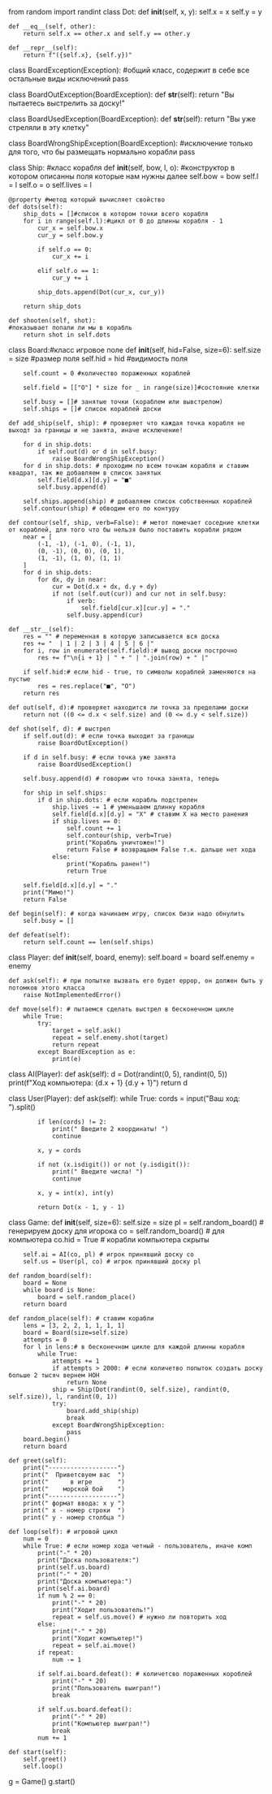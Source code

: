 from random import randint
class Dot:
    def __init__(self, x, y):
        self.x = x
        self.y = y

    def __eq__(self, other):
        return self.x == other.x and self.y == other.y

    def __repr__(self):
        return f"({self.x}, {self.y})"

class BoardException(Exception):
#общий класс, содержит в себе все остальные виды исключений
    pass

class BoardOutException(BoardException):
    def __str__(self):
        return "Вы пытаетесь выстрелить за доску!"

class BoardUsedException(BoardException):
    def __str__(self):
        return "Вы уже стреляли в эту клетку"

class BoardWrongShipException(BoardException):
#исключение только для того, что бы размещать нормально корабли
    pass

class Ship: #класс корабля
    def __init__(self, bow, l, o):
        #конструктор в котором описанны поля которые нам нужны далее
        self.bow = bow
        self.l = l
        self.o = o
        self.lives = l

    @property #метод который вычисляет свойство
    def dots(self):
        ship_dots = []#список в котором точки всего корабля
        for i in range(self.l):#цикл от 0 до длинны корабля - 1
            cur_x = self.bow.x
            cur_y = self.bow.y

            if self.o == 0:
                cur_x += i

            elif self.o == 1:
                cur_y += i

            ship_dots.append(Dot(cur_x, cur_y))

        return ship_dots

    def shooten(self, shot):
    #показывает попали ли мы в корабль
        return shot in self.dots


class Board:#класс игровое поле
    def __init__(self, hid=False, size=6):
        self.size = size #размер поля
        self.hid = hid #видимость поля

        self.count = 0 #количество пораженных кораблей

        self.field = [["O"] * size for _ in range(size)]#состояние клетки

        self.busy = []# занятые точки (кораблем или вывстрелом)
        self.ships = []# список кораблей доски

    def add_ship(self, ship): # проверяет что каждая точка корабля не выходт за границы и не занята, иначе исключение!

        for d in ship.dots:
            if self.out(d) or d in self.busy:
                raise BoardWrongShipException()
        for d in ship.dots: # проходим по всем точкам корабля и ставим квадрат, так же добавляем в список занятых
            self.field[d.x][d.y] = "■"
            self.busy.append(d)

        self.ships.append(ship) # добавляем список собственных кораблей
        self.contour(ship) # обводим его по контуру

    def contour(self, ship, verb=False): # метот помечает соседние клетки от кораблей, для того что бы нельзя было поставить корабли рядом
        near = [
            (-1, -1), (-1, 0), (-1, 1),
            (0, -1), (0, 0), (0, 1),
            (1, -1), (1, 0), (1, 1)
        ]
        for d in ship.dots:
            for dx, dy in near:
                cur = Dot(d.x + dx, d.y + dy)
                if not (self.out(cur)) and cur not in self.busy:
                    if verb:
                        self.field[cur.x][cur.y] = "."
                    self.busy.append(cur)

    def __str__(self):
        res = "" # переменная в которую записывается вся доска
        res += "  | 1 | 2 | 3 | 4 | 5 | 6 |"
        for i, row in enumerate(self.field):# вывод доски построчно
            res += f"\n{i + 1} | " + " | ".join(row) + " |"

        if self.hid:# если hid - true, то символы кораблей заменяются на пустые
            res = res.replace("■", "O")
        return res

    def out(self, d):# проверяет находится ли точка за пределами доски
        return not ((0 <= d.x < self.size) and (0 <= d.y < self.size))

    def shot(self, d): # выстрел
        if self.out(d): # если точка выходит за границы
            raise BoardOutException()

        if d in self.busy: # если точка уже занята
            raise BoardUsedException()

        self.busy.append(d) # говорим что точка занята, теперь

        for ship in self.ships:
            if d in ship.dots: # если корабль подстрелен
                ship.lives -= 1 # уменьшаем длинну корабля
                self.field[d.x][d.y] = "X" # ставим Х на место ранения
                if ship.lives == 0:
                    self.count += 1
                    self.contour(ship, verb=True)
                    print("Корабль уничтожен!")
                    return False # возвращаем False т.к. дальше нет хода
                else:
                    print("Корабль ранен!")
                    return True

        self.field[d.x][d.y] = "."
        print("Мимо!")
        return False

    def begin(self): # когда начинаем игру, список бизи надо обнулить
        self.busy = []

    def defeat(self):
        return self.count == len(self.ships)


class Player:
    def __init__(self, board, enemy):
        self.board = board
        self.enemy = enemy

    def ask(self): # при попытке вызвать его будет еррор, он должен быть у потомков этого класса
        raise NotImplementedError()

    def move(self): # пытаемся сделать выстрел в бесконечном цикле
        while True:
            try:
                target = self.ask()
                repeat = self.enemy.shot(target)
                return repeat
            except BoardException as e:
                print(e)


class AI(Player):
    def ask(self):
        d = Dot(randint(0, 5), randint(0, 5))
        print(f"Ход компьютера: {d.x + 1} {d.y + 1}")
        return d


class User(Player):
    def ask(self):
        while True:
            cords = input("Ваш ход: ").split()

            if len(cords) != 2:
                print(" Введите 2 координаты! ")
                continue

            x, y = cords

            if not (x.isdigit()) or not (y.isdigit()):
                print(" Введите числа! ")
                continue

            x, y = int(x), int(y)

            return Dot(x - 1, y - 1)


class Game:
    def __init__(self, size=6):
        self.size = size
        pl = self.random_board() # генерируем доску для игорока
        co = self.random_board() # для компьютера
        co.hid = True # корабли компьютера скрыты

        self.ai = AI(co, pl) # игрок принявший доску co
        self.us = User(pl, co) # игрок принявший доску pl

    def random_board(self):
        board = None
        while board is None:
            board = self.random_place()
        return board

    def random_place(self): # ставим корабли
        lens = [3, 2, 2, 1, 1, 1, 1]
        board = Board(size=self.size)
        attempts = 0
        for l in lens:# в бесконечном цикле для каждой длинны корабля
            while True:
                attempts += 1
                if attempts > 2000: # если количетво попыток создать доску больше 2 тысяч вернем НОН
                    return None
                ship = Ship(Dot(randint(0, self.size), randint(0, self.size)), l, randint(0, 1))
                try:
                    board.add_ship(ship)
                    break
                except BoardWrongShipException:
                    pass
        board.begin()
        return board

    def greet(self):
        print("-------------------")
        print("  Приветсвуем вас  ")
        print("      в игре       ")
        print("    морской бой    ")
        print("-------------------")
        print(" формат ввода: x y ")
        print(" x - номер строки  ")
        print(" y - номер столбца ")

    def loop(self): # игровой цикл
        num = 0
        while True: # если номер хода четный - пользователь, иначе комп
            print("-" * 20)
            print("Доска пользователя:")
            print(self.us.board)
            print("-" * 20)
            print("Доска компьютера:")
            print(self.ai.board)
            if num % 2 == 0:
                print("-" * 20)
                print("Ходит пользователь!")
                repeat = self.us.move() # нужно ли повторить ход
            else:
                print("-" * 20)
                print("Ходит компьютер!")
                repeat = self.ai.move()
            if repeat:
                num -= 1

            if self.ai.board.defeat(): # количетсво пораженных короблей
                print("-" * 20)
                print("Пользователь выиграл!")
                break

            if self.us.board.defeat():
                print("-" * 20)
                print("Компьютер выиграл!")
                break
            num += 1

    def start(self):
        self.greet()
        self.loop()


g = Game()
g.start()
